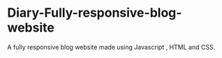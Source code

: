 # Diary-Fully-responsive-blog-website
A fully responsive blog website made using Javascript , HTML and CSS.
